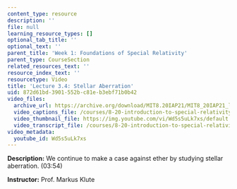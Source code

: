 ```yaml
---
content_type: resource
description: ''
file: null
learning_resource_types: []
optional_tab_title: ''
optional_text: ''
parent_title: 'Week 1: Foundations of Special Relativity'
parent_type: CourseSection
related_resources_text: ''
resource_index_text: ''
resourcetype: Video
title: 'Lecture 3.4: Stellar Aberration'
uid: 872d61bd-3901-552b-c81e-b3ebf71b0b42
video_files:
  archive_url: https://archive.org/download/MIT8.20IAP21/MIT8_20IAP21_lec03-4_300k.mp4
  video_captions_file: /courses/8-20-introduction-to-special-relativity-january-iap-2021/1049886bf294544d8d280d12f8ff6918_Wd5s5uLk7xs.vtt
  video_thumbnail_file: https://img.youtube.com/vi/Wd5s5uLk7xs/default.jpg
  video_transcript_file: /courses/8-20-introduction-to-special-relativity-january-iap-2021/19ed11fbc9e33566dd5389a3b79ffe0f_Wd5s5uLk7xs.pdf
video_metadata:
  youtube_id: Wd5s5uLk7xs
---
```


**Description:** We continue to make a case against ether by studying stellar aberration. (03:54)

**Instructor:** Prof. Markus Klute